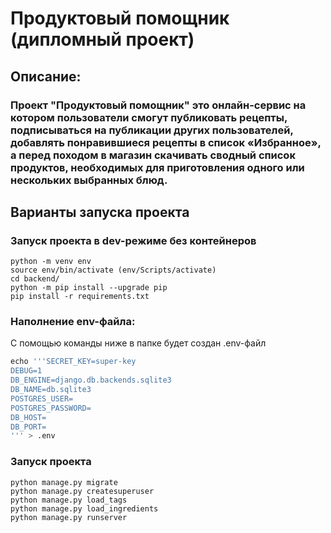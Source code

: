# Продуктовый помощник (дипломный проект)

## Описание:

### Проект "**Продуктовый помощник**" это онлайн-сервис на котором пользователи смогут публиковать рецепты, подписываться на публикации других пользователей, добавлять понравившиеся рецепты в список «Избранное», а перед походом в магазин скачивать сводный список продуктов, необходимых для приготовления одного или нескольких выбранных блюд.

## Варианты запуска проекта

### Запуск проекта в dev-режиме без контейнеров
```
python -m venv env
source env/bin/activate (env/Scripts/activate)
cd backend/
python -m pip install --upgrade pip
pip install -r requirements.txt
```
### Наполнение env-файла:

С помощью команды ниже в папке будет создан .env-файл

```py
echo '''SECRET_KEY=super-key
DEBUG=1
DB_ENGINE=django.db.backends.sqlite3
DB_NAME=db.sqlite3
POSTGRES_USER=
POSTGRES_PASSWORD=
DB_HOST=
DB_PORT=
''' > .env
```

### Запуск проекта

```
python manage.py migrate
python manage.py createsuperuser
python manage.py load_tags
python manage.py load_ingredients
python manage.py runserver
```